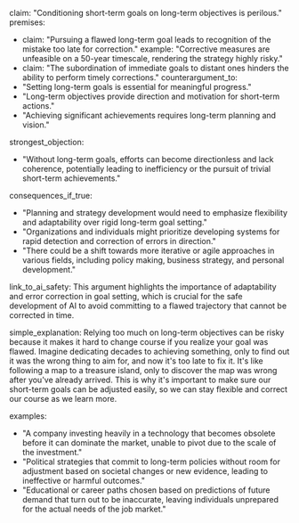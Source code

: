 claim: "Conditioning short-term goals on long-term objectives is perilous."
premises:
  - claim: "Pursuing a flawed long-term goal leads to recognition of the mistake too late for correction."
    example: "Corrective measures are unfeasible on a 50-year timescale, rendering the strategy highly risky."
  - claim: "The subordination of immediate goals to distant ones hinders the ability to perform timely corrections."
counterargument_to:
  - "Setting long-term goals is essential for meaningful progress."
  - "Long-term objectives provide direction and motivation for short-term actions."
  - "Achieving significant achievements requires long-term planning and vision."

strongest_objection:
  - "Without long-term goals, efforts can become directionless and lack coherence, potentially leading to inefficiency or the pursuit of trivial short-term achievements."

consequences_if_true:
  - "Planning and strategy development would need to emphasize flexibility and adaptability over rigid long-term goal setting."
  - "Organizations and individuals might prioritize developing systems for rapid detection and correction of errors in direction."
  - "There could be a shift towards more iterative or agile approaches in various fields, including policy making, business strategy, and personal development."

link_to_ai_safety: This argument highlights the importance of adaptability and error correction in goal setting, which is crucial for the safe development of AI to avoid committing to a flawed trajectory that cannot be corrected in time.

simple_explanation: Relying too much on long-term objectives can be risky because it makes it hard to change course if you realize your goal was flawed. Imagine dedicating decades to achieving something, only to find out it was the wrong thing to aim for, and now it's too late to fix it. It's like following a map to a treasure island, only to discover the map was wrong after you've already arrived. This is why it's important to make sure our short-term goals can be adjusted easily, so we can stay flexible and correct our course as we learn more.

examples:
  - "A company investing heavily in a technology that becomes obsolete before it can dominate the market, unable to pivot due to the scale of the investment."
  - "Political strategies that commit to long-term policies without room for adjustment based on societal changes or new evidence, leading to ineffective or harmful outcomes."
  - "Educational or career paths chosen based on predictions of future demand that turn out to be inaccurate, leaving individuals unprepared for the actual needs of the job market."
